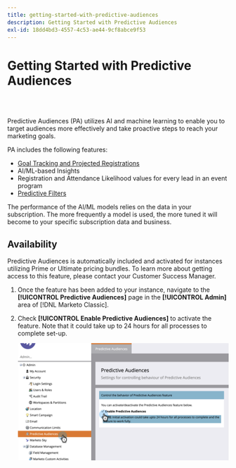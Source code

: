 ```yaml
---
title: getting-started-with-predictive-audiences
description: Getting Started with Predictive Audiences
exl-id: 18dd4bd3-4557-4c53-ae44-9cf8abce9f53
---
```

# Getting Started with Predictive Audiences

<br>&nbsp;

Predictive Audiences (PA) utilizes AI and machine learning to enable you to target audiences more effectively and take proactive steps to reach your marketing goals.

PA includes the following features:

* [Goal Tracking and Projected Registrations](/help/sky/understanding-goal-tracking-and-projected-registrations.md)
* AI/ML-based Insights
* Registration and Attendance Likelihood values for every lead in an event program
* [Predictive Filters](/help/sky/predictive-filters.md)

The performance of the AI/ML models relies on the data in your subscription. The more frequently a model is used, the more tuned it will become to your specific subscription data and business.

## Availability

Predictive Audiences is automatically included and activated for instances utilizing Prime or Ultimate pricing bundles. To learn more about getting access to this feature, please contact your Customer Success Manager.

1. Once the feature has been added to your instance, navigate to the **[!UICONTROL Predictive Audiences]** page in the **[!UICONTROL Admin]** area of [!DNL Marketo Classic].

1. Check **[!UICONTROL Enable Predictive Audiences]** to activate the feature. Note that it could take up to 24 hours for all processes to complete set-up.

   ![Image One](/help/sky/assets/predictive-audiences/getting-started-with-predictive-audiences/getting-started-with-predictive-audiences-1.png)
